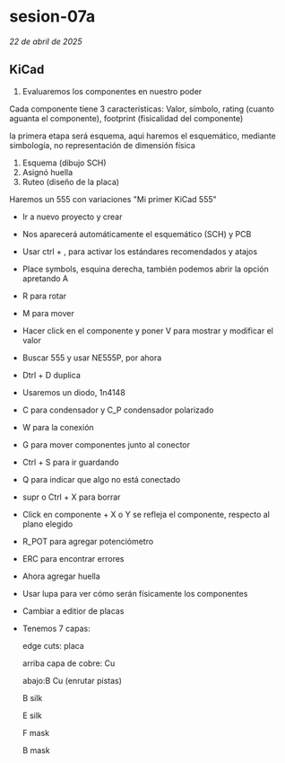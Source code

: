 # sesion-07a
*22 de abril de 2025*

## KiCad

1. Evaluaremos los componentes en nuestro poder 

Cada componente tiene 3 características: Valor, símbolo, rating (cuanto aguanta el componente), footprint (fisicalidad del componente)

la primera etapa será esquema, aqui haremos el esquemático, mediante simbología, no representación de dimensión física 

1. Esquema (dibujo SCH)
2. Asignó huella
3. Ruteo (diseño de la placa)

Haremos un 555 con variaciones "Mi primer KiCad 555"
- Ir a nuevo proyecto y crear
- Nos aparecerá automáticamente el esquemático (SCH) y PCB
- Usar ctrl + , para activar los estándares recomendados y atajos
- Place symbols, esquina derecha, también podemos abrir la opción apretando A
- R para rotar
- M para mover
- Hacer click en el componente y poner V para  mostrar y modificar el valor
- Buscar 555 y usar NE555P, por ahora
- Dtrl + D duplica
- Usaremos un diodo, 1n4148
- C para condensador y C_P condensador polarizado
- W para la conexión
- G para mover componentes junto al conector
- Ctrl + S para ir guardando
- Q para indicar que algo no está conectado 
- supr o Ctrl + X para borrar
- Click en componente + X o Y se refleja el componente, respecto al plano elegido
- R_POT para agregar potenciómetro
- ERC para encontrar errores
- Ahora agregar huella
- Usar lupa para ver cómo serán físicamente los componentes
- Cambiar a editior de placas
- Tenemos 7 capas:
  
  edge cuts: placa
  
  arriba capa de cobre: Cu
  
  abajo:B Cu (enrutar pistas)
  
  B silk
  
  E silk
  
  F mask
  
  B mask
  
